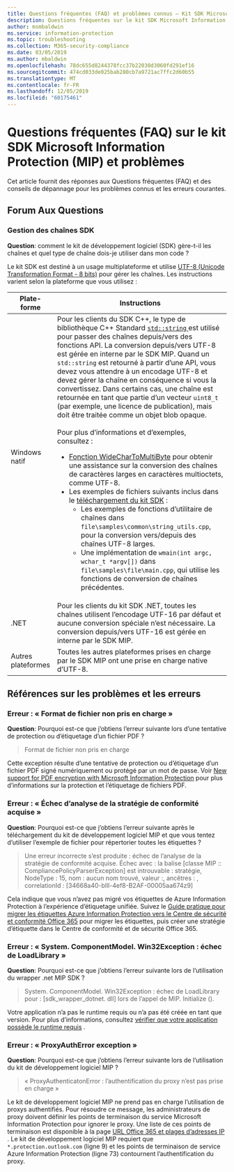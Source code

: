```yaml
---
title: Questions fréquentes (FAQ) et problèmes connus – Kit SDK Microsoft Information Protection
description: Questions fréquentes sur le kit SDK Microsoft Information Protection (MIP) et conseils de résolution des problèmes et erreurs.
author: msmbaldwin
ms.service: information-protection
ms.topic: troubleshooting
ms.collection: M365-security-compliance
ms.date: 03/05/2019
ms.author: mbaldwin
ms.openlocfilehash: 78dc655d8244378fcc37b22030d3060fd291ef16
ms.sourcegitcommit: 474cd033de025bab280cb7a9721ac7ffc2d60b55
ms.translationtype: MT
ms.contentlocale: fr-FR
ms.lasthandoff: 12/05/2019
ms.locfileid: "60175461"
---
```

# <a name="microsoft-information-protection-mip-sdk-faqs-and-issues"></a>Questions fréquentes (FAQ) sur le kit SDK Microsoft Information Protection (MIP) et problèmes

Cet article fournit des réponses aux Questions fréquentes (FAQ) et des conseils de dépannage pour les problèmes connus et les erreurs courantes.

## <a name="frequently-asked-questions"></a>Forum Aux Questions 

### <a name="sdk-string-handling"></a>Gestion des chaînes SDK

**Question**: comment le kit de développement logiciel (SDK) gère-t-il les chaînes et quel type de chaîne dois-je utiliser dans mon code ?

Le kit SDK est destiné à un usage multiplateforme et utilise [UTF-8 (Unicode Transformation Format - 8 bits)](https://wikipedia.org/wiki/UTF-8) pour gérer les chaînes. Les instructions varient selon la plateforme que vous utilisez :

| Plate-forme | Instructions |
|-|-|
| Windows natif | Pour les clients du SDK C++, le type de bibliothèque C++ Standard [ `std::string` ](https://wikipedia.org/wiki/C%2B%2B_string_handling) est utilisé pour passer des chaînes depuis/vers des fonctions API. La conversion depuis/vers UTF-8 est gérée en interne par le SDK MIP. Quand un `std::string` est retourné à partir d’une API, vous devez vous attendre à un encodage UTF-8 et devez gérer la chaîne en conséquence si vous la convertissez. Dans certains cas, une chaîne est retournée en tant que partie d’un vecteur `uint8_t` (par exemple, une licence de publication), mais doit être traitée comme un objet blob opaque.<br><br>Pour plus d’informations et d’exemples, consultez :<ul><li>[Fonction WideCharToMultiByte](/windows/desktop/api/stringapiset/nf-stringapiset-widechartomultibyte) pour obtenir une assistance sur la conversion des chaînes de caractères larges en caractères multioctets, comme UTF-8.<li>Les exemples de fichiers suivants inclus dans le [téléchargement du kit SDK](setup-configure-mip.md#configure-your-client-workstation) :<ul><li>Les exemples de fonctions d’utilitaire de chaînes dans `file\samples\common\string_utils.cpp`, pour la conversion vers/depuis des chaînes UTF-8 larges.<li>Une implémentation de `wmain(int argc, wchar_t *argv[])` dans `file\samples\file\main.cpp`, qui utilise les fonctions de conversion de chaînes précédentes.</li></ul></ul>|
| .NET | Pour les clients du kit SDK .NET, toutes les chaînes utilisent l’encodage UTF-16 par défaut et aucune conversion spéciale n’est nécessaire. La conversion depuis/vers UTF-16 est gérée en interne par le SDK MIP. |
| Autres plateformes | Toutes les autres plateformes prises en charge par le SDK MIP ont une prise en charge native d’UTF-8. |

## <a name="issues-and-errors-reference"></a>Références sur les problèmes et les erreurs

### <a name="error-file-format-not-supported"></a>Erreur : « Format de fichier non pris en charge »  

**Question**: Pourquoi est-ce que j’obtiens l’erreur suivante lors d’une tentative de protection ou d’étiquetage d’un fichier PDF ?

> Format de fichier non pris en charge

Cette exception résulte d’une tentative de protection ou d’étiquetage d’un fichier PDF signé numériquement ou protégé par un mot de passe. Voir [New support for PDF encryption with Microsoft Information Protection](https://techcommunity.microsoft.com/t5/Azure-Information-Protection/New-support-for-PDF-encryption-with-Microsoft-Information/ba-p/262757) pour plus d’informations sur la protection et l’étiquetage de fichiers PDF.

### <a name="error-failed-to-parse-the-acquired-compliance-policy"></a>Erreur : « Échec d’analyse de la stratégie de conformité acquise »  

**Question**: Pourquoi est-ce que j’obtiens l’erreur suivante après le téléchargement du kit de développement logiciel MIP et que vous tentez d’utiliser l’exemple de fichier pour répertorier toutes les étiquettes ?

> Une erreur incorrecte s’est produite : échec de l’analyse de la stratégie de conformité acquise. Échec avec : la balise [classe MIP :: CompliancePolicyParserException] est introuvable : stratégie, NodeType : 15, nom : aucun nom trouvé, valeur :, ancêtres : <SyncFile><Content>, correlationId : [34668a40-blll-4ef8-B2AF-00005aa674z9]

Cela indique que vous n’avez pas migré vos étiquettes de Azure Information Protection à l’expérience d’étiquetage unifiée. Suivez le [Guide pratique pour migrer les étiquettes Azure Information Protection vers le Centre de sécurité et conformité Office 365](/azure/information-protection/configure-policy-migrate-labels) pour migrer les étiquettes, puis créer une stratégie d’étiquette dans le Centre de conformité et de sécurité Office 365. 

### <a name="error-systemcomponentmodelwin32exception-loadlibrary-failed"></a>Erreur : « System. ComponentModel. Win32Exception : échec de LoadLibrary »

**Question**: Pourquoi est-ce que j’obtiens l’erreur suivante lors de l’utilisation du wrapper .net MIP SDK ?

> System. ComponentModel. Win32Exception : échec de LoadLibrary pour : [sdk_wrapper_dotnet. dll] lors de l’appel de MIP. Initialize ().

Votre application n’a pas le runtime requis ou n’a pas été créée en tant que version. Pour plus d’informations, consultez [vérifier que votre application possède le runtime requis](setup-configure-mip.md#ensure-your-app-has-the-required-runtime) . 

### <a name="error-proxyautherror-exception"></a>Erreur : « ProxyAuthError exception »

**Question**: Pourquoi est-ce que j’obtiens l’erreur suivante lors de l’utilisation du kit de développement logiciel MIP ?

> « ProxyAuthenticatonError : l’authentification du proxy n’est pas prise en charge »

Le kit de développement logiciel MIP ne prend pas en charge l’utilisation de proxys authentifiés. Pour résoudre ce message, les administrateurs de proxy doivent définir les points de terminaison du service Microsoft Information Protection pour ignorer le proxy. Une liste de ces points de terminaison est disponible à la page [URL Office 365 et plages d’adresses IP](https://docs.microsoft.com/office365/enterprise/urls-and-ip-address-ranges) . Le kit de développement logiciel MIP requiert que `*.protection.outlook.com` (ligne 9) et les points de terminaison de service Azure Information Protection (ligne 73) contournent l’authentification du proxy.
